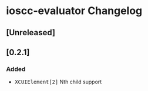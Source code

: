 <!-- Keep a Changelog guide -> https://keepachangelog.com -->

# ioscc-evaluator Changelog

## [Unreleased]
## [0.2.1]
### Added
- <kbd>XCUIElement[2]</kbd> Nth child support

